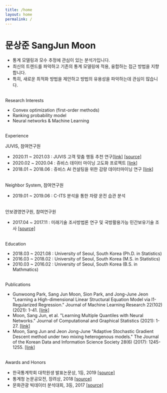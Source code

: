 ```yaml
---
title: /home
layout: home
permalink: /
---
```


# 문상준 SangJun Moon
- 통계 모델링과 모수 추정에 관심이 있는 분석가입니다.
- 최신의 트렌드를 파악하고 기존의 통계 모델링에 적용, 융합하는 접근 방법을 지향합니다.
- 특히, 새로운 최적화 방법을 제안하고 방법의 유용성을 파악하는데 관심이 많습니다.

\
Research Interests
- Convex optimization (first-order methods)
- Ranking probability model
- Neural networks & Machine Learning

\
Experience

JUVIS, 참여연구원
- 2020.11 ~ 2021.03 : JUVIS 고객 맞춤 행동 추천 연구<a href='http://juviscorp.co.kr/lab/intro.php'>[link]</a> <a href='proof/JUVIS_고객맞춤행동.pdf'>[source]</a>
- 2020.02 ~ 2020.04 : 쥬비스 데이터 마이닝 고도화 프로젝트 <a href='http://juviscorp.co.kr/lab/intro.php'>[link]</a>
- 2018.01 ~ 2018.06 : 쥬비스 AI 컨설팅을 위한 감량 데이터마이닝 연구 <a href='http://juviscorp.co.kr/lab/intro.php'>[link]</a>

\
Neighbor System, 참여연구원
- 2019.01 ~ 2019.06 : C-ITS 분석을 통한 차량 운전 습관 분석 

\
안보경영연구원, 참여연구원
- 2017.04 ~ 2017.11 : 미래기술 조사방법론 연구 및 국방활용가능 민간보유기술 조사 <a href='proof/미래기술조사.pdf'>[source]</a>

\
Education
- 2018.03 ~ 2021.08 : University of Seoul, South Korea (Ph.D. in Statistics)
- 2016.03 ~ 2018.02 : University of Seoul, South Korea (M.S. in Statistics)
- 2010.03 ~ 2016.02 : University of Seoul, South Korea (B.S. in Mathmatics)

\
Publications
- Gunwoong Park, Sang Jun Moon, Sion Park, and Jong-June Jeon "Learning a High-dimensional Linear Structural Equation Model via l1-Regularized Regression." Journal of Machine Learning Research 22(102) (2021): 1-41. <a href='http://jmlr.org/papers/v22/20-1005.html'>[link]</a>
- Moon, Sang Jun, et al. "Learning Multiple Quantiles with Neural Networks." Journal of Computational and Graphical Statistics (2021): 1-27. <a href='https://www.tandfonline.com/doi/full/10.1080/10618600.2021.1909601'>[link]</a>
- Moon, Sang Jun and Jeon Jong-June "Adaptive Stochastic Gradient Descent method under two mixing heterogenous models." The Journal of the Korean Data and Information Science Society 28(6) (2017): 1245-1255. <a href= 'https://www.dbpia.co.kr/pdf/pdfView.do?nodeId=NODE07404368&mark=0&useDate=&bookmarkCnt=0&ipRange=N&accessgl=Y&language=ko'>[link]</a>

\
Awards and Honors
- 한국통계학회 대학원생 발표논문상, 1등, 2019 <a href='proof/2019추계_발표자료.pdf'>[source]</a>
- 통계청 논문공모전, 장려상, 2018 <a href='proof/미세먼지 네트워크를 활용한 공기정화탑 위치 선정_논문.pdf' >[source]</a>
- 문화관광 빅데이터 분석대회, 3등, 2017 <a href='proof/관광빅데이터_발표자료.pdf'>[source]</a>